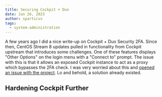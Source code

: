 ```yaml
---
title: Securing Cockpit + Duo
date: Jun 26, 2023
author: sparticvs
tags:
  - system-administration
---
```


A few years ago I did a nice write-up on Cockpit + Duo Security 2FA. Since then, CentOS Stream 8 updates pulled in functionality from Cockpit upstream that introduces some challenges. One of these features displays "Other Options" on the login menu with a "Connect to" prompt. The issue with this is that it allows an exposed Cockpit instance to act as a proxy which bypasses the 2FA check. I was very worried about this and [opened an issue with the project](https://github.com/cockpit-project/cockpit/issues/17340). Lo and behold, a solution already existed.

## Hardening Cockpit Further

